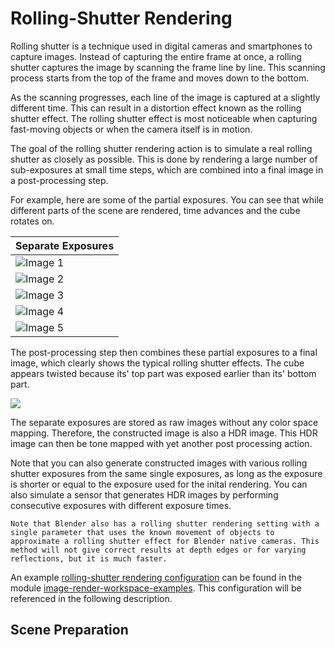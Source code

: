 
<!---
<LICENSE id="CC BY-SA 4.0">
    
    Image-Render Automation Functions module documentation
    Copyright 2022 Robert Bosch GmbH and its subsidiaries
    
    This work is licensed under the 
    
        Creative Commons Attribution-ShareAlike 4.0 International License.
    
    To view a copy of this license, visit 
        http://creativecommons.org/licenses/by-sa/4.0/ 
    or send a letter to 
        Creative Commons, PO Box 1866, Mountain View, CA 94042, USA.
    
</LICENSE>
--->
# Rolling-Shutter Rendering

Rolling shutter is a technique used in digital cameras and smartphones to capture images. Instead of capturing the entire frame at once, a rolling shutter captures the image by scanning the frame line by line. This scanning process starts from the top of the frame and moves down to the bottom.

As the scanning progresses, each line of the image is captured at a slightly different time. This can result in a distortion effect known as the rolling shutter effect. The rolling shutter effect is most noticeable when capturing fast-moving objects or when the camera itself is in motion.

The goal of the rolling shutter rendering action is to simulate a real rolling shutter as closely as possible. This is done by rendering a large number of sub-exposures at small time steps, which are combined into a final image in a post-processing step. 

For example, here are some of the partial exposures. You can see that while different parts of the scene are rendered, time advances and the cube rotates on.

| Separate Exposures |
|-------|
| ![Image 1](images/rs_raw_5.jpg) |
| ![Image 2](images/rs_raw_4.jpg) |
| ![Image 3](images/rs_raw_3.jpg) |
| ![Image 4](images/rs_raw_2.jpg) |
| ![Image 5](images/rs_raw_1.jpg) |

The post-processing step then combines these partial exposures to a final image, which clearly shows the typical rolling shutter effects. The cube appears twisted because its' top part was exposed earlier than its' bottom part.

<img src="images/rs_combined_raw.jpg">

The separate exposures are stored as raw images without any color space mapping. Therefore, the constructed image is also a HDR image. This HDR image can then be tone mapped with yet another post processing action.

Note that you can also generate constructed images with various rolling shutter exposures from the same single exposures, as long as the exposure is shorter or equal to the exposure used for the inital rendering. You can also simulate a sensor that generates HDR images by performing consecutive exposures with different exposure times.

```{note}
Note that Blender also has a rolling shutter rendering setting with a single parameter that uses the known movement of objects to approximate a rolling shutter effect for Blender native cameras. This method will not give correct results at depth edges or for varying reflections, but it is much faster.
```

An example [rolling-shutter rendering configuration](https://github.com/boschresearch/image-render-workspace-examples/tree/main/config/usecase/rolling-shutter) can be found in the module [image-render-workspace-examples](https://github.com/boschresearch/image-render-workspace-examples/tree/main). This configuration will be referenced in the following description.

## Scene Preparation

